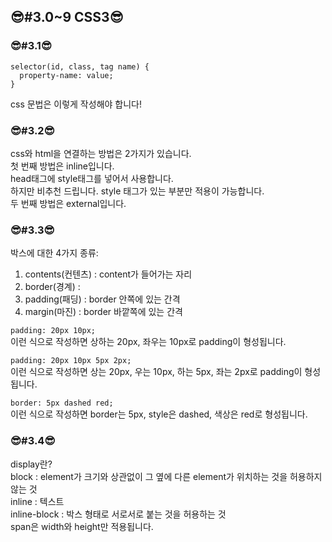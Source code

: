 ## 😎#3.0~9 CSS3😎

### 😎#3.1😎

```
selector(id, class, tag name) {
  property-name: value;
}
```

css 문법은 이렇게 작성해야 합니다!

### 😎#3.2😎

css와 html을 연결하는 방법은 2가지가 있습니다.  
첫 번째 방법은 inline입니다.  
head태그에 style태그를 넣어서 사용합니다.  
하지만 비추천 드립니다. style 태그가 있는 부분만 적용이 가능합니다.  
두 번째 방법은 external입니다.

### 😎#3.3😎

박스에 대한 4가지 종류:

1. contents(컨텐츠) : content가 들어가는 자리
2. border(경계) :
3. padding(패딩) : border 안쪽에 있는 간격
4. margin(마진) : border 바깥쪽에 있는 간격

`padding: 20px 10px;`  
이런 식으로 작성하면 상하는 20px, 좌우는 10px로 padding이 형성됩니다.

`padding: 20px 10px 5px 2px;`  
이런 식으로 작성하면 상는 20px, 우는 10px, 하는 5px, 좌는 2px로 padding이 형성됩니다.

`border: 5px dashed red;`  
이런 식으로 작성하면 border는 5px, style은 dashed, 색상은 red로 형성됩니다.

### 😎#3.4😎

display란?  
block : element가 크기와 상관없이 그 옆에 다른 element가 위치하는 것을 허용하지 않는 것  
inline : 텍스트  
inline-block : 박스 형태로 서로서로 붙는 것을 허용하는 것  
span은 width와 height만 적용됩니다.
